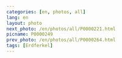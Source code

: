 ```yaml
---
categories: [en, photos, all]
lang: en
layout: photo
next_photo: /en/photos/all/P0000221.html
picname: P0000249
prev_photo: /en/photos/all/P0000264.html
tags: [Erdferkel]
---
```

